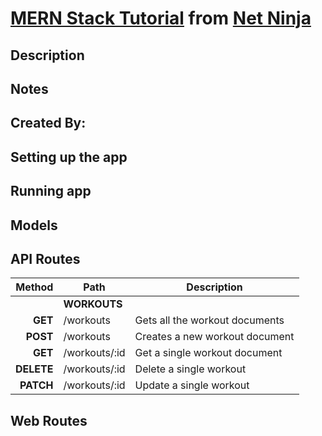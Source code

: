 # [MERN Stack Tutorial](https://www.youtube.com/playlist?list=PL4cUxeGkcC9iJ_KkrkBZWZRHVwnzLIoUE) from [Net Ninja](https://www.youtube.com/c/TheNetNinja)

## Description

## Notes

## Created By:

## Setting up the app

## Running app

## Models

## API Routes

|     Method | Path          | Description                    |
| ---------: | ------------- | ------------------------------ |
|            | **WORKOUTS**  |                                |
|    **GET** | /workouts     | Gets all the workout documents |
|   **POST** | /workouts     | Creates a new workout document |
|    **GET** | /workouts/:id | Get a single workout document  |
| **DELETE** | /workouts/:id | Delete a single workout        |
|  **PATCH** | /workouts/:id | Update a single workout        |

## Web Routes
